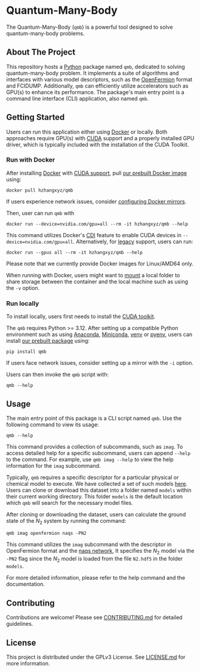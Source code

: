 # Quantum-Many-Body

The Quantum-Many-Body (`qmb`) is a powerful tool designed to solve quantum-many-body problems.

## About The Project

This repository hosts a [Python][python-url] package named `qmb`, dedicated to solving quantum-many-body problem.
It implements a suite of algorithms and interfaces with various model descriptors, such as the [OpenFermion][openfermion-url] format and FCIDUMP.
Additionally, `qmb` can efficiently utilize accelerators such as GPU(s) to enhance its performance.
The package's main entry point is a command line interface (CLI) application, also named `qmb`.

## Getting Started

Users can run this application either using [Docker][docker-url] or locally.
Both approaches require GPU(s) with [CUDA][cuda-url] support and a properly installed GPU driver, which is typically included with the installation of the CUDA Toolkit.

### Run with Docker

After installing [Docker][docker-url] with [CUDA support][docker-cuda-url], pull [our prebuilt Docker image][our-docker-url] using:
```
docker pull hzhangxyz/qmb
```
If users experience network issues, consider [configuring Docker mirrors][docker-mirror-url].

Then, user can run `qmb` with
```
docker run --device=nvidia.com/gpu=all --rm -it hzhangxyz/qmb --help
```

This command utilizes Docker's [CDI][docker-cuda-cdi-url] feature to enable CUDA devices in `--device=nvidia.com/gpu=all`.
Alternatively, for [legacy][docker-cuda-legacy-url] support, users can run:
```
docker run --gpus all --rm -it hzhangxyz/qmb --help
```

Please note that we currently provide Docker images for Linux/AMD64 only.

When running with Docker, users might want to [mount][docker-mount-url] a local folder to share storage between the container and the local machine such as using the `-v` option.

### Run locally

To install locally, users first needs to install the [CUDA toolkit][cuda-url].

The `qmb` requires Python >= 3.12.
After setting up a compatible Python environment such as using [Anaconda][anaconda-url], [Miniconda][miniconda-url], [venv][venv-url] or [pyenv][pyenv-url], users can install [our prebuilt package][our-pypi-url] using:
```
pip install qmb
```
If users face network issues, consider setting up a mirror with the `-i` option.

Users can then invoke the `qmb` script with:
```
qmb --help
```

## Usage

The main entry point of this package is a CLI script named `qmb`.
Use the following command to view its usage:
```
qmb --help
```

This command provides a collection of subcommands, such as `imag`.
To access detailed help for a specific subcommand, users can append `--help` to the command.
For example, use `qmb imag --help` to view the help information for the `imag` subcommand.

Typically, `qmb` requires a specific descriptor for a particular physical or chemical model to execute.
We have collected a set of such models [here][models-url].
Users can clone or download this dataset into a folder named `models` within their current working directory.
This folder `models` is the default location which `qmb` will search for the necessary model files.

After cloning or downloading the dataset, users can calculate the ground state of the $N_2$ system by running the command:
```
qmb imag openfermion naqs -PN2
```
This command utilizes the `imag` subcommand with the descriptor in OpenFermion format and the [naqs network][naqs-url],
It specifies the $N_2$ model via the `-PN2` flag since the $N_2$ model is loaded from the file `N2.hdf5` in the folder `models`.

For more detailed information, please refer to the help command and the documentation.

## Contributing

Contributions are welcome! Please see [CONTRIBUTING.md](CONTRIBUTING.md) for detailed guidelines.

## License

This project is distributed under the GPLv3 License. See [LICENSE.md](LICENSE.md) for more information.

[python-url]: https://www.python.org/
[openfermion-url]: https://quantumai.google/openfermion
[docker-url]: https://www.docker.com/
[cuda-url]: https://docs.nvidia.com/cuda/
[docker-cuda-url]: https://docs.nvidia.com/datacenter/cloud-native/container-toolkit/latest/index.html
[our-docker-url]: https://hub.docker.com/r/hzhangxyz/qmb
[docker-mirror-url]: https://docs.docker.com/docker-hub/image-library/mirror/
[docker-cuda-cdi-url]: https://docs.nvidia.com/datacenter/cloud-native/container-toolkit/latest/cdi-support.html
[docker-cuda-legacy-url]: https://docs.nvidia.com/datacenter/cloud-native/container-toolkit/latest/install-guide.html
[anaconda-url]: https://www.anaconda.com/
[miniconda-url]: https://docs.anaconda.com/miniconda/
[venv-url]: https://docs.python.org/3/library/venv.html
[pyenv-url]: https://github.com/pyenv/pyenv
[our-pypi-url]: https://pypi.org/project/qmb/
[docker-mount-url]: https://docs.docker.com/engine/storage/volumes/
[models-url]: https://huggingface.co/datasets/USTC-KnowledgeComputingLab/qmb-models
[naqs-url]: https://github.com/tomdbar/naqs-for-quantum-chemistry
